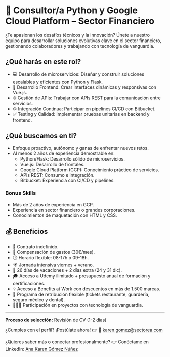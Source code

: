 # 🐍 Consultor/a Python y Google Cloud Platform – Sector Financiero

¿Te apasionan los desafíos técnicos y la innovación? Únete a nuestro equipo para desarrollar soluciones evolutivas clave en el sector financiero, gestionando colaboradores y trabajando con tecnología de vanguardia.

## ¿Qué harás en este rol?
- 💻 Desarrollo de microservicios: Diseñar y construir soluciones escalables y eficientes con Python y Flask.
- 🎨 Desarrollo Frontend: Crear interfaces dinámicas y responsivas con Vue.js.
- 🌐 Gestión de APIs: Trabajar con APIs REST para la comunicación entre servicios.
- ⚙️ Integración Continua: Participar en pipelines CI/CD con Bitbucket.
- ✅ Testing y Calidad: Implementar pruebas unitarias en backend y frontend.

## ¿Qué buscamos en ti?
- Enfoque proactivo, autónomo y ganas de enfrentar nuevos retos.
- Al menos 2 años de experiencia demostrable en:
  - Python/Flask: Desarrollo sólido de microservicios.
  - Vue.js: Desarrollo de frontales.
  - Google Cloud Platform (GCP): Conocimiento práctico de servicios.
  - APIs REST: Consumo e integración.
  - Bitbucket: Experiencia con CI/CD y pipelines.

### Bonus Skills
- Más de 2 años de experiencia en GCP.
- Experiencia en sector financiero o grandes corporaciones.
- Conocimientos de maquetación con HTML y CSS.

## 💰 Beneficios
- 📄 Contrato indefinido.
- 💸 Compensación de gastos (30€/mes).
- 🕓 Horario flexible: 08-17h o 09-18h.
- ☀️ Jornada intensiva viernes + verano.
- 🌴 26 días de vacaciones + 2 días extra (24 y 31 dic).
- 🎓 Acceso a Udemy ilimitado + presupuesto anual de formación y certificaciones.
- 💡 Acceso a Benefits at Work con descuentos en más de 1.500 marcas.
- 🚀 Programa de retribución flexible (tickets restaurante, guardería, seguro médico y dental).
- 👨🏻‍💻 Participación en proyectos con tecnología de vanguardia.

---

**Proceso de selección:**
Revisión de CV (1-2 días)

¿Cumples con el perfil? ¡Postúlate ahora!
👉 📩 karen.gomez@sectorea.com

¿Quieres saber más o conectar profesionalmente?
👉 Conéctame en LinkedIn: [Ana Karen Gómez Núñez](https://linkedin.com/in/anakarengomeznuñez)
